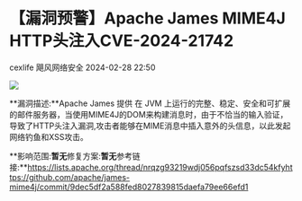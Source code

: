 #  【漏洞预警】Apache James MIME4J HTTP头注入CVE-2024-21742   
cexlife  飓风网络安全   2024-02-28 22:50  
  
![](https://mmbiz.qpic.cn/mmbiz_png/ibhQpAia4xu00E5bq7xsQibDHbWhOr2Hh1tcV4uRAwibCu0xqo1ia7avApt2Ul8qmTJiaFL0YE22kvbvdeB8ofeFkZYw/640?wx_fmt=png&from=appmsg "")  
  
**漏洞描述:**Apache James 提供 在 JVM 上运行的完整、稳定、安全和可扩展的邮件服务器，当使用MIME4J的DOM来构建消息时，由于不恰当的输入验证，导致了HTTP头注入漏洞,攻击者能够在MIME消息中插入意外的头信息，以此发起网络钓鱼和XSS攻击。  
  
**影响范围:**暂无**修复方案:**暂无**参考链接:**https://lists.apache.org/thread/nrqzg93219wdj056pqfszsd33dc54kfyhttps://github.com/apache/james-mime4j/commit/9dec5df2a588fed8027839815daefa79ee66efd1  
  
